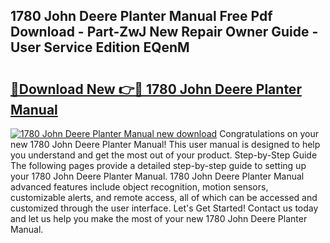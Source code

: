 ## 1780 John Deere Planter Manual Free Pdf Download - Part-ZwJ New Repair Owner Guide - User Service Edition EQenM

# <h2><a href="http://bc9239.oget.top/?id=1780+John+Deere+Planter+Manual">🔗Download New 👉🔴 1780 John Deere Planter Manual</a></h2>

[![1780 John Deere Planter Manual new download](https://i.imgur.com/5g1atiW.png)](http://bc9239.oget.top/?id=1780+John+Deere+Planter+Manual)
Congratulations on your new 1780 John Deere Planter Manual! This user manual is designed to help you understand and get the most out of your product. Step-by-Step Guide The following pages provide a detailed step-by-step guide to setting up your 1780 John Deere Planter Manual. 1780 John Deere Planter Manual advanced features include object recognition, motion sensors, customizable alerts, and remote access, all of which can be accessed and customized through the user interface. Let's Get Started! Contact us today and let us help you make the most of your new 1780 John Deere Planter Manual.
